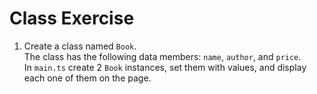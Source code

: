 # Class Exercise

1. Create a class named `Book`.  
   The class has the following data members: `name`, `author`, and `price`.  
   In `main.ts` create 2 `Book` instances, set them with values, and display each one of them on the page.
